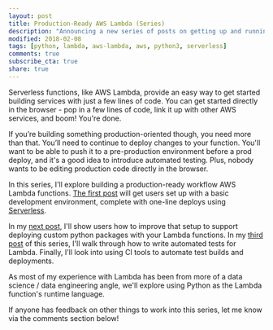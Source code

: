 ```yaml
---
layout: post
title: Production-Ready AWS Lambda (Series)
description: "Announcing a new series of posts on getting up and running with AWS Lambda in a production-ready way."
modified: 2018-02-08
tags: [python, lambda, aws-lambda, aws, python3, serverless]
comments: true
subscribe_cta: true
share: true
---
```


Serverless functions, like AWS Lambda, provide an easy way to get started building services with just a few lines of code. You can get started directly in the browser - pop in a few lines of code, link it up with other AWS services, and boom! You're done.

If you’re building something production-oriented though, you need more than that. You’ll need to continue to deploy changes to your function. You'll want to be able to push it to a pre-production environment before a prod deploy, and it's a good idea to introduce automated testing. Plus, nobody wants to be editing production code directly in the browser.

In this series, I'll explore building a production-ready workflow AWS Lambda functions. [The first post](/up-and-running-lambda) will get users set up with a basic development environment, complete with one-line deploys using [Serverless](https://serverless.com/). 

In my [next post](/custom-packages-lambda), I'll show users how to improve that setup to support deploying custom python packages with your Lambda functions. In my [third post](/testing-lambda-functions) of this series, I'll walk through how to write automated tests for Lambda. Finally, I'll look into using CI tools to automate test builds and deployments.

As most of my experience with Lambda has been from more of a data science / data engineering angle, we'll explore using Python as the Lambda function's runtime language.

If anyone has feedback on other things to work into this series, let me know via the comments section below!

